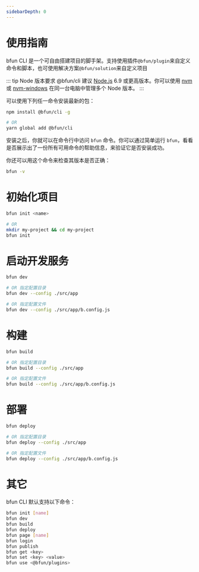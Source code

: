```yaml
---
sidebarDepth: 0
---
```


# 使用指南

bfun CLI 是一个可自由搭建项目的脚手架。支持使用插件`@bfun/plugin`来自定义命令和脚本，也可使用解决方案`@bfun/solution`来自定义项目  

::: tip Node 版本要求
@bfun/cli 建议 [Node.js](https://nodejs.org/) 6.9 或更高版本。你可以使用 [nvm](https://github.com/creationix/nvm) 或 [nvm-windows](https://github.com/coreybutler/nvm-windows) 在同一台电脑中管理多个 Node 版本。
:::


可以使用下列任一命令安装最新的包：

``` bash
npm install @bfun/cli -g

# OR
yarn global add @bfun/cli
```

安装之后，你就可以在命令行中访问 `bfun` 命令。你可以通过简单运行 `bfun`，看看是否展示出了一份所有可用命令的帮助信息，来验证它是否安装成功。

你还可以用这个命令来检查其版本是否正确：

```bash
bfun -v
```

# 初始化项目

``` bash
bfun init <name>

# OR
mkdir my-project && cd my-project
bfun init
```

# 启动开发服务

``` bash
bfun dev

# OR 指定配置目录
bfun dev --config ./src/app

# OR 指定配置文件
bfun dev --config ./src/app/b.config.js
```


# 构建

``` bash
bfun build

# OR 指定配置目录
bfun build --config ./src/app

# OR 指定配置文件
bfun build --config ./src/app/b.config.js
```


# 部署

``` bash
bfun deploy

# OR 指定配置目录
bfun deploy --config ./src/app

# OR 指定配置文件
bfun deploy --config ./src/app/b.config.js
```

# 其它

bfun CLI 默认支持以下命令：

``` bash
bfun init [name]
bfun dev
bfun build
bfun deploy
bfun page [name]
bfun login
bfun publish
bfun get <key>
bfun set <key> <value>
bfun use <@bfun/plugins>
```